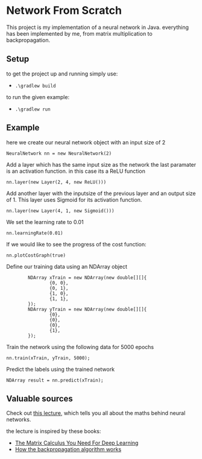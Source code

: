 # Network From Scratch

This project is my implementation of a neural network in Java. everything has been implemented by me,
from matrix multiplication to backpropagation.

## Setup

to get the project up and running simply use:
- ```.\gradlew build```

to run the given example:
- ```.\gradlew run```

## Example
 here we create our neural network object with an input size of 2
```
NeuralNetwork nn = new NeuralNetwork(2)
```

Add a layer which has the same input size as the network
the last paramater is an activation function. in this case its a ReLU function
```
nn.layer(new Layer(2, 4, new ReLU()))

```

Add another layer with the inputsize of the previous layer and an output size of 1.
This layer uses Sigmoid for its activation function.
```
nn.layer(new Layer(4, 1, new Sigmoid()))
```

We set the learning rate to 0.01
```
nn.learningRate(0.01)
```

If we would like to see the progress of the cost function:
```
nn.plotCostGraph(true)
```

Define our training data using an NDArray object
```
        NDArray xTrain = new NDArray(new double[][]{
                {0, 0},
                {0, 1},
                {1, 0},
                {1, 1},
        });
        NDArray yTrain = new NDArray(new double[][]{
                {0},
                {0},
                {0},
                {1},
        }); 
```

Train the network using the following data for 5000 epochs
```
nn.train(xTrain, yTrain, 5000);
```

Predict the labels using the trained network
```
NDArray result = nn.predict(xTrain);
```





## Valuable sources

Check out [this lecture](https://www.youtube.com/watch?v=Ixl3nykKG9M&list=WL&index=2), which tells you all about the maths behind neural networks.

the lecture is inspired by these books:
- [The Matrix Calculus You Need For Deep Learning](https://arxiv.org/abs/1802.01528)
- [How the backpropagation algorithm works](http://neuralnetworksanddeeplearning.com/chap2.html)


